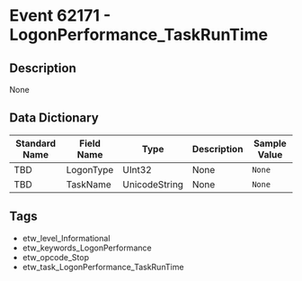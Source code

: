# Event 62171 - LogonPerformance_TaskRunTime

## Description
None

## Data Dictionary
|Standard Name|Field Name|Type|Description|Sample Value|
|---|---|---|---|---|
|TBD|LogonType|UInt32|None|`None`|
|TBD|TaskName|UnicodeString|None|`None`|

## Tags
* etw_level_Informational
* etw_keywords_LogonPerformance
* etw_opcode_Stop
* etw_task_LogonPerformance_TaskRunTime